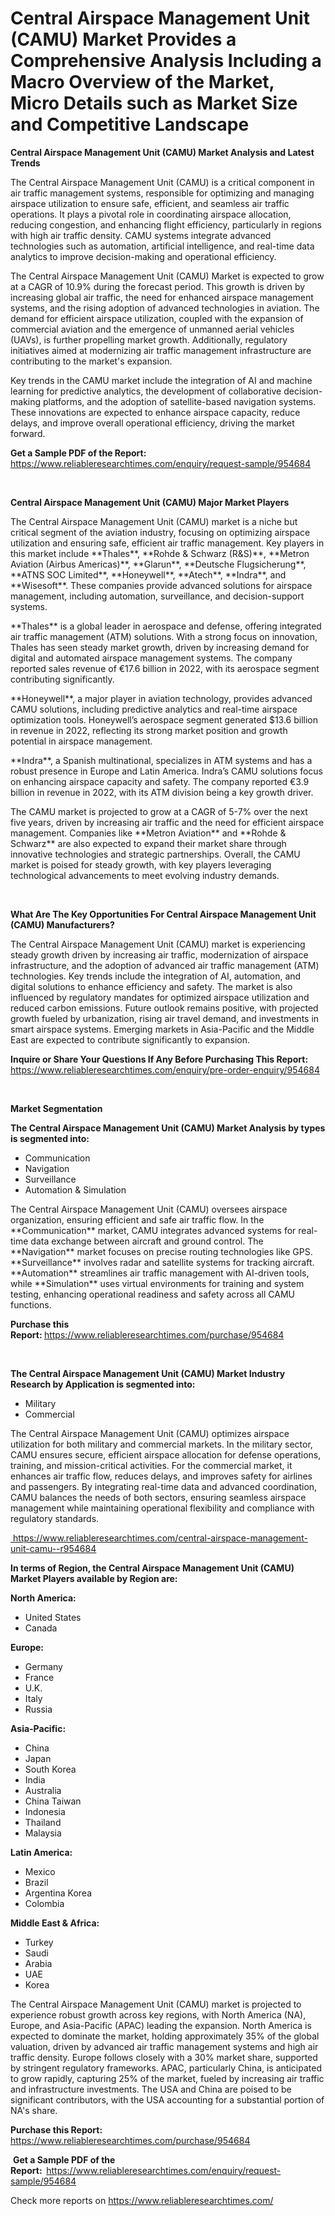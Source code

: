 <p><h1>Central Airspace Management Unit (CAMU) Market Provides a Comprehensive Analysis Including a Macro Overview of the Market, Micro Details such as Market Size and Competitive Landscape</h1></p><p><strong>Central Airspace Management Unit (CAMU) Market Analysis and Latest Trends</strong></p>
<p><p>The Central Airspace Management Unit (CAMU) is a critical component in air traffic management systems, responsible for optimizing and managing airspace utilization to ensure safe, efficient, and seamless air traffic operations. It plays a pivotal role in coordinating airspace allocation, reducing congestion, and enhancing flight efficiency, particularly in regions with high air traffic density. CAMU systems integrate advanced technologies such as automation, artificial intelligence, and real-time data analytics to improve decision-making and operational efficiency.</p><p>The Central Airspace Management Unit (CAMU) Market is expected to grow at a CAGR of 10.9% during the forecast period. This growth is driven by increasing global air traffic, the need for enhanced airspace management systems, and the rising adoption of advanced technologies in aviation. The demand for efficient airspace utilization, coupled with the expansion of commercial aviation and the emergence of unmanned aerial vehicles (UAVs), is further propelling market growth. Additionally, regulatory initiatives aimed at modernizing air traffic management infrastructure are contributing to the market's expansion.</p><p>Key trends in the CAMU market include the integration of AI and machine learning for predictive analytics, the development of collaborative decision-making platforms, and the adoption of satellite-based navigation systems. These innovations are expected to enhance airspace capacity, reduce delays, and improve overall operational efficiency, driving the market forward.</p></p>
<p><strong>Get a Sample PDF of the Report:&nbsp;</strong> <a href="https://www.reliableresearchtimes.com/enquiry/request-sample/954684?utm_campaign=1940&utm_medium=2&utm_source=Github&utm_content=ia&utm_term=23012025&utm_id=central-airspace-management-unit-camu">https://www.reliableresearchtimes.com/enquiry/request-sample/954684</a></p>
<p>&nbsp;</p>
<p><strong>Central Airspace Management Unit (CAMU) Major Market Players</strong></p>
<p><p>The Central Airspace Management Unit (CAMU) market is a niche but critical segment of the aviation industry, focusing on optimizing airspace utilization and ensuring safe, efficient air traffic management. Key players in this market include **Thales**, **Rohde & Schwarz (R&S)**, **Metron Aviation (Airbus Americas)**, **Glarun**, **Deutsche Flugsicherung**, **ATNS SOC Limited**, **Honeywell**, **Atech**, **Indra**, and **Wisesoft**. These companies provide advanced solutions for airspace management, including automation, surveillance, and decision-support systems.</p><p>**Thales** is a global leader in aerospace and defense, offering integrated air traffic management (ATM) solutions. With a strong focus on innovation, Thales has seen steady market growth, driven by increasing demand for digital and automated airspace management systems. The company reported sales revenue of €17.6 billion in 2022, with its aerospace segment contributing significantly.</p><p>**Honeywell**, a major player in aviation technology, provides advanced CAMU solutions, including predictive analytics and real-time airspace optimization tools. Honeywell’s aerospace segment generated $13.6 billion in revenue in 2022, reflecting its strong market position and growth potential in airspace management.</p><p>**Indra**, a Spanish multinational, specializes in ATM systems and has a robust presence in Europe and Latin America. Indra’s CAMU solutions focus on enhancing airspace capacity and safety. The company reported €3.9 billion in revenue in 2022, with its ATM division being a key growth driver.</p><p>The CAMU market is projected to grow at a CAGR of 5-7% over the next five years, driven by increasing air traffic and the need for efficient airspace management. Companies like **Metron Aviation** and **Rohde & Schwarz** are also expected to expand their market share through innovative technologies and strategic partnerships. Overall, the CAMU market is poised for steady growth, with key players leveraging technological advancements to meet evolving industry demands.</p></p>
<p>&nbsp;</p>
<p><strong>What Are The Key Opportunities For Central Airspace Management Unit (CAMU) Manufacturers?</strong></p>
<p><p>The Central Airspace Management Unit (CAMU) market is experiencing steady growth driven by increasing air traffic, modernization of airspace infrastructure, and the adoption of advanced air traffic management (ATM) technologies. Key trends include the integration of AI, automation, and digital solutions to enhance efficiency and safety. The market is also influenced by regulatory mandates for optimized airspace utilization and reduced carbon emissions. Future outlook remains positive, with projected growth fueled by urbanization, rising air travel demand, and investments in smart airspace systems. Emerging markets in Asia-Pacific and the Middle East are expected to contribute significantly to expansion.</p></p>
<p><strong>Inquire or Share Your Questions If Any Before Purchasing This Report:</strong> <a href="https://www.reliableresearchtimes.com/enquiry/pre-order-enquiry/954684?utm_campaign=1940&utm_medium=2&utm_source=Github&utm_content=ia&utm_term=23012025&utm_id=central-airspace-management-unit-camu">https://www.reliableresearchtimes.com/enquiry/pre-order-enquiry/954684</a></p>
<p>&nbsp;</p>
<p><strong>Market Segmentation</strong></p>
<p><strong>The Central Airspace Management Unit (CAMU) Market Analysis by types is segmented into:</strong></p>
<p><ul><li>Communication</li><li>Navigation</li><li>Surveillance</li><li>Automation & Simulation</li></ul></p>
<p><p>The Central Airspace Management Unit (CAMU) oversees airspace organization, ensuring efficient and safe air traffic flow. In the **Communication** market, CAMU integrates advanced systems for real-time data exchange between aircraft and ground control. The **Navigation** market focuses on precise routing technologies like GPS. **Surveillance** involves radar and satellite systems for tracking aircraft. **Automation** streamlines air traffic management with AI-driven tools, while **Simulation** uses virtual environments for training and system testing, enhancing operational readiness and safety across all CAMU functions.</p></p>
<p><strong>Purchase this Report:&nbsp;</strong><a href="https://www.reliableresearchtimes.com/purchase/954684?utm_campaign=1940&utm_medium=2&utm_source=Github&utm_content=ia&utm_term=23012025&utm_id=central-airspace-management-unit-camu">https://www.reliableresearchtimes.com/purchase/954684</a></p>
<p>&nbsp;</p>
<p><strong>The Central Airspace Management Unit (CAMU) Market Industry Research by Application is segmented into:</strong></p>
<p><ul><li>Military</li><li>Commercial</li></ul></p>
<p><p>The Central Airspace Management Unit (CAMU) optimizes airspace utilization for both military and commercial markets. In the military sector, CAMU ensures secure, efficient airspace allocation for defense operations, training, and mission-critical activities. For the commercial market, it enhances air traffic flow, reduces delays, and improves safety for airlines and passengers. By integrating real-time data and advanced coordination, CAMU balances the needs of both sectors, ensuring seamless airspace management while maintaining operational flexibility and compliance with regulatory standards.</p></p>
<p><a href="https://www.reliableresearchtimes.com/central-airspace-management-unit-camu--r954684?utm_campaign=1940&utm_medium=2&utm_source=Github&utm_content=ia&utm_term=23012025&utm_id=central-airspace-management-unit-camu">&nbsp;https://www.reliableresearchtimes.com/central-airspace-management-unit-camu--r954684</a></p>
<p><strong>In terms of Region, the Central Airspace Management Unit (CAMU) Market Players available by Region are:</strong></p>
<p>
    <p> <strong> North America: </strong>
        <ul>
            <li>United States</li>
            <li>Canada</li>
        </ul>
        </p> 
    <p> <strong> Europe: </strong>
        <ul>
            <li>Germany</li>
            <li>France</li>
            <li>U.K.</li>
            <li>Italy</li>
            <li>Russia</li>
        </ul>
        </p> 
    <p> <strong> Asia-Pacific: </strong>
        <ul>
            <li>China</li>
            <li>Japan</li>
            <li>South Korea</li>
            <li>India</li>
            <li>Australia</li>
            <li>China Taiwan</li>
            <li>Indonesia</li>
            <li>Thailand</li>
            <li>Malaysia</li>
        </ul>
        </p> 
    <p> <strong> Latin America: </strong>
        <ul>
            <li>Mexico</li>
            <li>Brazil</li>
            <li>Argentina Korea</li>
            <li>Colombia</li>
        </ul>
        </p> 
    <p> <strong> Middle East & Africa: </strong>
        <ul>
            <li>Turkey</li>
            <li>Saudi</li>
            <li>Arabia</li>
            <li>UAE</li>
            <li>Korea</li>
        </ul>
    </p>
    </p>
<p><p>The Central Airspace Management Unit (CAMU) market is projected to experience robust growth across key regions, with North America (NA), Europe, and Asia-Pacific (APAC) leading the expansion. North America is expected to dominate the market, holding approximately 35% of the global valuation, driven by advanced air traffic management systems and high air traffic density. Europe follows closely with a 30% market share, supported by stringent regulatory frameworks. APAC, particularly China, is anticipated to grow rapidly, capturing 25% of the market, fueled by increasing air traffic and infrastructure investments. The USA and China are poised to be significant contributors, with the USA accounting for a substantial portion of NA's share.</p></p>
<p><strong>Purchase this Report: </strong><a href="https://www.reliableresearchtimes.com/purchase/954684?utm_campaign=1940&utm_medium=2&utm_source=Github&utm_content=ia&utm_term=23012025&utm_id=central-airspace-management-unit-camu">https://www.reliableresearchtimes.com/purchase/954684</a></p>
<p>&nbsp;<strong>Get a Sample PDF of the Report:&nbsp;&nbsp;</strong><a href="https://www.reliableresearchtimes.com/enquiry/request-sample/954684?utm_campaign=1940&utm_medium=2&utm_source=Github&utm_content=ia&utm_term=23012025&utm_id=central-airspace-management-unit-camu">https://www.reliableresearchtimes.com/enquiry/request-sample/954684</a></p>
<p><strong></strong></p>
<p>Check more reports on <a href="https://www.reliableresearchtimes.com/?utm_campaign=1940&utm_medium=2&utm_source=Github&utm_content=ia&utm_term=23012025&utm_id=central-airspace-management-unit-camu">https://www.reliableresearchtimes.com/</a></p>